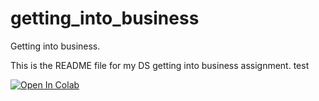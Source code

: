 # getting_into_business
Getting into business.

This is the README file for my DS getting into business assignment.
test

[![Open In Colab](https://colab.research.google.com/assets/colab-badge.svg)](https://github.com/harrisonpratt/getting_into_business/blob/main/Data_Understanding.ipynb)
